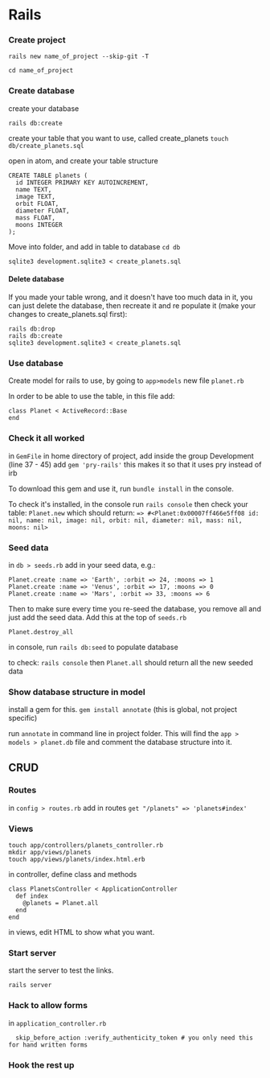 # Rails

### Create project

`rails new name_of_project --skip-git -T`

`cd name_of_project`

### Create database

create your database

`rails db:create`

create your table that you want to use, called create_planets
`touch db/create_planets.sql`

open in atom, and create your table structure
```
CREATE TABLE planets (
  id INTEGER PRIMARY KEY AUTOINCREMENT,
  name TEXT,
  image TEXT,
  orbit FLOAT,
  diameter FLOAT,
  mass FLOAT,
  moons INTEGER
);
```

Move into folder, and add in table to database
`cd db`

`sqlite3 development.sqlite3 < create_planets.sql`

#### Delete database

If you made your table wrong, and it doesn't have too much data in it, you can just delete the database, then recreate it and re populate it (make your changes to create_planets.sql first):
```
rails db:drop
rails db:create
sqlite3 development.sqlite3 < create_planets.sql
```

### Use database

Create model for rails to use, by going to `app>models` new file `planet.rb`

In order to be able to use the table, in this file add:
```
class Planet < ActiveRecord::Base
end
```

### Check it all worked

in `GemFile` in home directory of project, add inside the group Development (line 37 - 45)
add `gem 'pry-rails'`
this makes it so that it uses pry instead of irb

To download this gem and use it, run `bundle install` in the console.

To check it's installed, in the console run
`rails console`
then check your table:
`Planet.new`
which should return:
`=> #<Planet:0x00007ff466e5ff08 id: nil, name: nil, image: nil, orbit: nil, diameter: nil, mass: nil, moons: nil>`

### Seed data

in `db > seeds.rb` add in your seed data, e.g.:
```
Planet.create :name => 'Earth', :orbit => 24, :moons => 1
Planet.create :name => 'Venus', :orbit => 17, :moons => 0
Planet.create :name => 'Mars', :orbit => 33, :moons => 6
```

Then to make sure every time you re-seed the database, you remove all and just add the seed data. Add this at the top of `seeds.rb`
```
Planet.destroy_all
```

in console, run  `rails db:seed`
to populate database

to check: `rails console` then `Planet.all` should return all the new seeded data

### Show database structure in model

install a gem for this. `gem install annotate` (this is global, not project specific)

run `annotate` in command line in project folder.
This will find the `app > models > planet.db` file and comment the database structure into it.

## CRUD

### Routes

in `config > routes.rb`
add in routes
`get "/planets" => 'planets#index'`

### Views

```
touch app/controllers/planets_controller.rb
mkdir app/views/planets
touch app/views/planets/index.html.erb
```

in controller, define class and methods
```
class PlanetsController < ApplicationController
  def index
    @planets = Planet.all
  end
end
```

in views, edit HTML to show what you want.

### Start server

start the server to test the links.

`rails server`

### Hack to allow forms

in `application_controller.rb`
```
  skip_before_action :verify_authenticity_token # you only need this for hand written forms
  ```

### Hook the rest up
